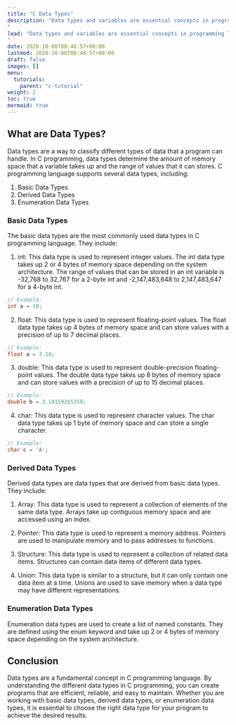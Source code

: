 ```yaml
---
title: "C Data Types"
description: "Data types and variables are essential concepts in programming languages, and C programming language is no exception. In this article, we will discuss data types and variables in C programming language with examples.
"
lead: "Data types and variables are essential concepts in programming languages, and C programming language is no exception. In this article, we will discuss data types and variables in C programming language with examples.
"
date: 2020-10-06T08:48:57+00:00
lastmod: 2020-10-06T08:48:57+00:00
draft: false
images: []
menu:
  tutorials:
    parent: "c-tutorial"
weight: 2
toc: true
mermaid: true
---
```



## What are Data Types?
Data types are a way to classify different types of data that a program can handle. In C programming, data types determine the amount of memory space that a variable takes up and the range of values that it can stores. C programming language supports several data types, including:

1. Basic Data Types
2. Derived Data Types
3. Enumeration Data Types

### Basic Data Types
The basic data types are the most commonly used data types in C programming language. They include:

1. int: This data type is used to represent integer values. The int data type takes up 2 or 4 bytes of memory space depending on the system architecture. The range of values that can be stored in an int variable is -32,768 to 32,767 for a 2-byte int and -2,147,483,648 to 2,147,483,647 for a 4-byte int.

```c
// Example:
int a = 10;
```

2. float: This data type is used to represent floating-point values. The float data type takes up 4 bytes of memory space and can store values with a precision of up to 7 decimal places.

```c
// Example:
float a = 3.14;
```

3. double: This data type is used to represent double-precision floating-point values. The double data type takes up 8 bytes of memory space and can store values with a precision of up to 15 decimal places.

```c
// Example:
double b = 3.14159265359;
```
4. char: This data type is used to represent character values. The char data type takes up 1 byte of memory space and can store a single character.

```c
// Example:
char c = 'A';
```

### Derived Data Types
Derived data types are data types that are derived from basic data types. They include:

1. Array: This data type is used to represent a collection of elements of the same data type. Arrays take up contiguous memory space and are accessed using an index.

2. Pointer: This data type is used to represent a memory address. Pointers are used to manipulate memory and to pass addresses to functions.

3. Structure: This data type is used to represent a collection of related data items. Structures can contain data items of different data types.

4. Union: This data type is similar to a structure, but it can only contain one data item at a time. Unions are used to save memory when a data type may have different representations.


### Enumeration Data Types
Enumeration data types are used to create a list of named constants. They are defined using the enum keyword and take up 2 or 4 bytes of memory space depending on the system architecture.


## Conclusion
Data types are a fundamental concept in C programming language. By understanding the different data types in C programming, you can create programs that are efficient, reliable, and easy to maintain. Whether you are working with basic data types, derived data types, or enumeration data types, it is essential to choose the right data type for your program to achieve the desired results.
